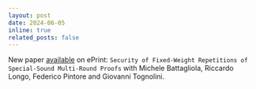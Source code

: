 ```yaml
---
layout: post
date: 2024-06-05
inline: true
related_posts: false
---
```


New paper [available](https://eprint.iacr.org/2024/884) on ePrint: `Security of Fixed-Weight Repetitions of Special-Sound Multi-Round Proofs` with Michele Battagliola, Riccardo Longo, Federico Pintore and Giovanni Tognolini.
